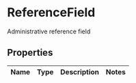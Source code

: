 

# ReferenceField

Administrative reference field
## Properties

Name | Type | Description | Notes
------------ | ------------- | ------------- | -------------



